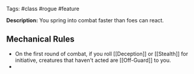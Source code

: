 Tags: #class #rogue  #feature 

**Description:** You spring into combat faster than foes can react.

## Mechanical Rules

- On the first round of combat, if you roll [[Deception]] or [[Stealth]] for initiative, creatures that haven't acted are [[Off-Guard]] to you.
- 
